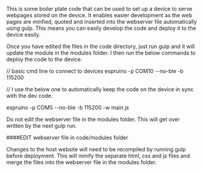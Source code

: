 This is some boiler plate code that can be used to set up a device to serve webpages stored on the device. It enables easier development as the web pages are minfied, quoted and inserted into the webserver file automatically using gulp. This means you can easily develop the code and deploy it to the device easily.

Once you have edited the files in the code directory, just run gulp and it will update the module in the modules folder. I then run the below commands to deploy the code to the device.

// basic cmd line to connect to devices
espruino -p COM10 --no-ble -b 115200


// I use the below one to automatically keep the code on the device in sync with the dev code.

espruino -p COM5 --no-ble -b 115200 -w main.js

Do not edit the webserver file in the modules folder. This will get over written by the next gulp run.

####EDIT webserver file in code/modules folder

Changes to the host website will need to be recompiled by running gulp before deployment. This will minify the separate html, css and js files and merge the files into the webserver file in the modules folder.

